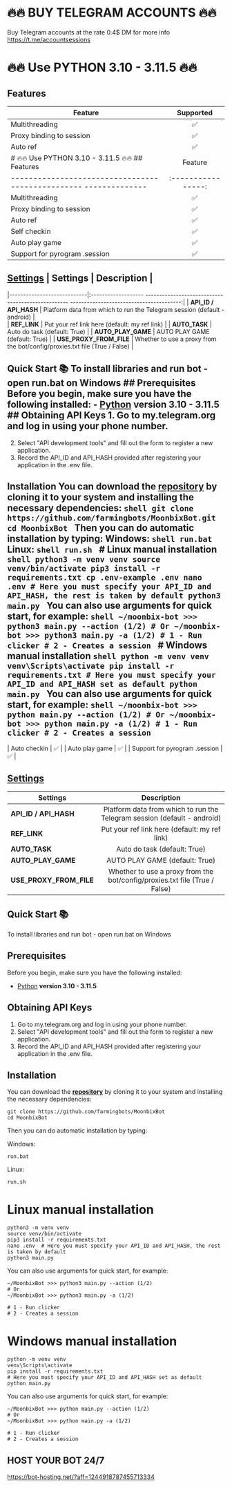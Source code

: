 # 🔥🔥 BUY TELEGRAM ACCOUNTS 🔥🔥
Buy Telegram accounts at the rate 0.4$ DM for more info 
https://t.me/accountsessions

# 🔥🔥 Use PYTHON 3.10 - 3.11.5 🔥🔥

## Features  
| Feature                                                     | Supported  |
|---------------------------------------------------------------|:----------------:|
| Multithreading                                                |        ✅        |
| Proxy binding to session                                      |        ✅        |
| Auto ref                                                      |        ✅        |
# 🔥🔥 Use PYTHON 3.10 - 3.11.5 🔥🔥 ## Features | Feature | Supported |
|------------------------------------------------- --------------|:----------------:|
| Multithreading |        ✅ |
| Proxy binding to session |        ✅ |
| Auto ref |        ✅ |
| Self checkin |        ✅ |
| Auto play game |        ✅ |
| Support for pyrogram .session |        ✅ |


## [Settings](https://github.com/farmingbots/MoonbixBotblob/main/.env-example) | Settings | Description |
|----------------------------|:------------------- -------------------------------------------------- ----------------------------------------:|
| **API_ID / API_HASH** | Platform data from which to run the Telegram session (default - android) |       
| **REF_LINK** | Put your ref link here (default: my ref link) |
| **AUTO_TASK** | Auto do task (default: True) |
| **AUTO_PLAY_GAME** | AUTO PLAY GAME (default: True) |
| **USE_PROXY_FROM_FILE** | Whether to use a proxy from the bot/config/proxies.txt file (True / False) |


## Quick Start 📚 To install libraries and run bot - open run.bat on Windows ## Prerequisites Before you begin, make sure you have the following installed: - [Python](https://www.python.org/downloads/ ) **version 3.10 - 3.11.5** ## Obtaining API Keys 1. Go to my.telegram.org and log in using your phone number.
2. Select "API development tools" and fill out the form to register a new application.
3. Record the API_ID and API_HASH provided after registering your application in the .env file.

## Installation You can download the [**repository**](https://github.com/farmingbots/MoonbixBot/) by cloning it to your system and installing the necessary dependencies: ```shell git clone https://github.com/farmingbots/MoonbixBot.git cd MoonbixBot ``` Then you can do automatic installation by typing: Windows: ```shell run.bat ``` Linux: ```shell run.sh ``` # Linux manual installation ```shell python3 -m venv venv source venv/bin/activate pip3 install -r requirements.txt cp .env-example .env nano .env # Here you must specify your API_ID and API_HASH, the rest is taken by default python3 main.py ``` You can also use arguments for quick start, for example: ```shell ~/moonbix-bot >>> python3 main.py --action (1/2) # Or ~/moonbix-bot >>> python3 main.py -a (1/2) # 1 - Run clicker # 2 - Creates a session ``` # Windows manual installation ```shell python -m venv venv venv\Scripts\activate pip install -r requirements.txt # Here you must specify your API_ID and API_HASH set as default python main.py ``` You can also use arguments for quick start, for example: ```shell ~/moonbix-bot >>> python main.py --action (1/2) # Or ~/moonbix- bot >>> python main.py -a (1/2) # 1 - Run clicker # 2 - Creates a session ``` ### 
| Auto checkin                                                  |        ✅        |
| Auto play game                                                |        ✅        |
| Support for pyrogram .session                                 |        ✅        |


## [Settings](https://github.com/vanhbakaa/moonbix-bot/blob/main/.env-example)
| Settings | Description |
|----------------------------|:-------------------------------------------------------------------------------------------------------------:|
| **API_ID / API_HASH**      | Platform data from which to run the Telegram session (default - android)                                      |       
| **REF_LINK**               | Put your ref link here (default: my ref link)                                                                 |
| **AUTO_TASK**              | Auto do task (default: True)                                                                                  |
| **AUTO_PLAY_GAME**         | AUTO PLAY GAME (default: True)                                                                                |
| **USE_PROXY_FROM_FILE**    | Whether to use a proxy from the bot/config/proxies.txt file (True / False)                                    |


## Quick Start 📚

To install libraries and run bot - open run.bat on Windows

## Prerequisites
Before you begin, make sure you have the following installed:
- [Python](https://www.python.org/downloads/) **version 3.10 - 3.11.5**

## Obtaining API Keys
1. Go to my.telegram.org and log in using your phone number.
2. Select "API development tools" and fill out the form to register a new application.
3. Record the API_ID and API_HASH provided after registering your application in the .env file.

## Installation
You can download the [**repository**](https://github.com/farmingbots/MoonbixBot) by cloning it to your system and installing the necessary dependencies:
```shell
git clone https://github.com/farmingbots/MoonbixBot
cd MoonbixBot
```

Then you can do automatic installation by typing:

Windows:
```shell
run.bat
```

Linux:
```shell
run.sh
```

# Linux manual installation
```shell
python3 -m venv venv
source venv/bin/activate
pip3 install -r requirements.txt
nano .env  # Here you must specify your API_ID and API_HASH, the rest is taken by default
python3 main.py
```

You can also use arguments for quick start, for example:
```shell
~/MoonbixBot >>> python3 main.py --action (1/2)
# Or
~/MoonbixBot >>> python3 main.py -a (1/2)

# 1 - Run clicker
# 2 - Creates a session
```

# Windows manual installation
```shell
python -m venv venv
venv\Scripts\activate
pip install -r requirements.txt
# Here you must specify your API_ID and API_HASH set as default 
python main.py
```

You can also use arguments for quick start, for example:
```shell
~/MoonbixBot >>> python main.py --action (1/2)
# Or
~/MoonbixBot >>> python main.py -a (1/2)

# 1 - Run clicker
# 2 - Creates a session
```
## HOST YOUR BOT 24/7

https://bot-hosting.net/?aff=1244918787455713334
